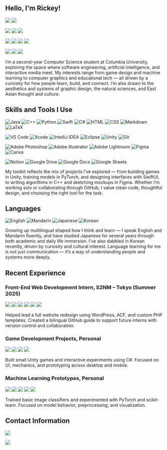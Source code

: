 
## Hello, I'm Rickey!
<p>
  <img src="https://img.shields.io/badge/Columbia_University-1464AC?style=flat-square&logo=academia&logoColor=white" />
  <img src="https://img.shields.io/badge/Computer_Science-0A192F?style=flat-square&logo=codecrafters&logoColor=white" />
</p>

<p>
  <img src="https://img.shields.io/badge/Software_Engineering-4CAF50?style=flat-square&logo=circle&logoColor=white" />
  <img src="https://img.shields.io/badge/Artificial_Intelligence-FF4C4C?style=flat-square&logo=micro:bit&logoColor=white" />
  <img src="https://img.shields.io/badge/Interactive_Media-9C27B0?style=flat-square&logo=mediamarkt&logoColor=white" />
</p>

<p>
  <img src="https://img.shields.io/badge/Game_Design-F57C00?style=flat-square&logo=gamebanana&logoColor=white" />
  <img src="https://img.shields.io/badge/Machine_Learning-2196F3?style=flat-square&logo=root-me&logoColor=white" />
  <img src="https://img.shields.io/badge/Computer_Graphics-00BCD4?style=flat-square&logo=opengl&logoColor=white" />
  <img src="https://img.shields.io/badge/Educational_Tech-43A047?style=flat-square&logo=googlescholar&logoColor=white" />
</p>

<p>
  <img src="https://img.shields.io/badge/Graphic_Design-E91E63?style=flat-square&logo=altium-designer&logoColor=white" />
  <img src="https://img.shields.io/badge/Natural_Sciences-607D8B?style=flat-square&logo=leaflet&logoColor=white" />
  <img src="https://img.shields.io/badge/East_Asian_Studies-795548?style=flat-square&logo=mihon&logoColor=white" />
</p>

I’m a second-year Computer Science student at Columbia University, exploring the space where software engineering, artificial intelligence, and interactive media meet. My interests range from game design and machine learning to computer graphics and educational tech — all driven by a curiosity for how people learn, build, and connect. I’m also drawn to the aesthetics and systems of graphic design, the natural sciences, and East Asian thought and culture.



## Skills and Tools I Use
<!-- Programming Languages -->
<p>
  <img alt="Java" src="https://img.shields.io/badge/Java-007396?style=flat-square&logo=openjdk&logoColor=white" />
  <img alt="C++" src="https://img.shields.io/badge/C++-00599C?style=flat-square&logo=c%2B%2B&logoColor=white" />
  <img alt="Python" src="https://img.shields.io/badge/Python-3776AB?style=flat-square&logo=python&logoColor=white" />
  <img alt="Swift" src="https://img.shields.io/badge/Swift-FA7343?style=flat-square&logo=swift&logoColor=white" />
  <img alt="C#" src="https://img.shields.io/badge/C%23-239120?style=flat-square&logo=c&logoColor=white" />
  <img alt="HTML" src="https://img.shields.io/badge/HTML-E34F26?style=flat-square&logo=html5&logoColor=white" />
  <img alt="CSS" src="https://img.shields.io/badge/CSS-1572B6?style=flat-square&logo=css&logoColor=white" />
  <img alt="Markdown" src="https://img.shields.io/badge/Markdown-000000?style=flat-square&logo=markdown&logoColor=white" />
  <img alt="LaTeX" src="https://img.shields.io/badge/LaTeX-008080?style=flat-square&logo=latex&logoColor=white" />
</p>

<!-- IDEs / Dev Tools -->
<p>
  <img alt="VS Code" src="https://img.shields.io/badge/VS%20Code-007ACC?style=flat-square&logo=coder&logoColor=white" />
  <img alt="Xcode" src="https://img.shields.io/badge/Xcode-147EFB?style=flat-square&logo=xcode&logoColor=white" />
  <img alt="IntelliJ IDEA" src="https://img.shields.io/badge/IntelliJ_IDEA-000000?style=flat-square&logo=intellij-idea&logoColor=white" />
  <img alt="Eclipse" src="https://img.shields.io/badge/Eclipse-2C2255?style=flat-square&logo=eclipseide&logoColor=white" />
  <img alt="Unity" src="https://img.shields.io/badge/Unity-000000?style=flat-square&logo=unity&logoColor=white" />
  <img alt="Git" src="https://img.shields.io/badge/Git-F05032?style=flat-square&logo=git&logoColor=white" />
</p>

<!-- Creative Tools -->
<p>
  <img alt="Adobe Photoshop" src="https://img.shields.io/badge/Photoshop-31A8FF?style=flat-square&logo=phpstorm&logoColor=white" />
  <img alt="Adobe Illustrator" src="https://img.shields.io/badge/Illustrator-FF9A00?style=flat-square&logo=yabai&logoColor=white" />
  <img alt="Adobe Lightroom" src="https://img.shields.io/badge/Lightroom-31A8FF?style=flat-square&logo=fig&logoColor=white" />
  <img alt="Figma" src="https://img.shields.io/badge/Figma-F24E1E?style=flat-square&logo=figma&logoColor=white" />
  <img alt="Canva" src="https://img.shields.io/badge/Canva-00C4CC?style=flat-square&logo=canva&logoColor=white" />
</p>

<!-- Productivity Tools -->
<p>
  <img alt="Notion" src="https://img.shields.io/badge/Notion-000000?style=flat-square&logo=notion&logoColor=white" />
  <img alt="Google Drive" src="https://img.shields.io/badge/Drive-4285F4?style=flat-square&logo=googledrive&logoColor=white" />
  <img alt="Google Docs" src="https://img.shields.io/badge/Docs-4285F4?style=flat-square&logo=googledocs&logoColor=white" />
  <img alt="Google Sheets" src="https://img.shields.io/badge/Sheets-34A853?style=flat-square&logo=googlesheets&logoColor=white" />
</p>
My toolkit reflects the mix of projects I’ve explored — from building games in Unity, training models in PyTorch, and designing interfaces with SwiftUI, to writing algorithms in C++ and sketching mockups in Figma. Whether I’m working solo or collaborating through GitHub, I value clean code, thoughtful design, and choosing the right tool for the task.


## Languages
<!-- Language Skills -->
<p>
  <img alt="English" src="https://img.shields.io/badge/English-母語-blue?style=flat-square" />
  <img alt="Mandarin" src="https://img.shields.io/badge/Mandarin-流暢-red?style=flat-square" />
  <img alt="Japanese" src="https://img.shields.io/badge/Japanese-上級-orange?style=flat-square" />
  <img alt="Korean" src="https://img.shields.io/badge/Korean-初級-lightgrey?style=flat-square" />
</p>
Growing up multilingual shaped how I think and learn — I speak English and Mandarin fluently, and have studied Japanese for several years through both academic and daily life immersion.
I’ve also dabbled in Korean recently, driven by curiosity and cultural interest. Language learning for me is not just communication — it’s a way of understanding people and systems more deeply.

## Recent Experience

### Front-End Web Development Intern, S2NM – Tokyo (Summer 2025)
<p> <img src="https://img.shields.io/badge/WordPress-21759B?style=flat-square&logo=wordpress&logoColor=white" /> <img src="https://img.shields.io/badge/PHP_Custom_Themes-777BB4?style=flat-square&logo=php&logoColor=white" /> <img src="https://img.shields.io/badge/ACF_Fields-4AB197?style=flat-square&logo=wordpress&logoColor=white" /> <img src="https://img.shields.io/badge/Multilingual_UX-9C27B0?style=flat-square&logo=googletranslate&logoColor=white" /> <img src="https://img.shields.io/badge/GitHub_Workflows-24292E?style=flat-square&logo=github&logoColor=white" /> <img src="https://img.shields.io/badge/Bilingual_Documentation-607D8B?style=flat-square&logo=readthedocs&logoColor=white" /> </p> 
Helped lead a full website redesign using WordPress, ACF, and custom PHP templates. Created a bilingual GitHub guide to support future interns with version control and collaboration.

### Game Development Projects, Personal
<p> <img src="https://img.shields.io/badge/Unity-000000?style=flat-square&logo=unity&logoColor=white" /> <img src="https://img.shields.io/badge/C%23-239120?style=flat-square&logo=c&logoColor=white" />
 <img src="https://img.shields.io/badge/UI_Design-F57C00?style=flat-square&logo=airplay-video&logoColor=white" /> <img src="https://img.shields.io/badge/Prototyping-00BCD4?style=flat-square&logo=figma&logoColor=white" /> </p>
Built small Unity games and interactive experiments using C#. Focused on UI, mechanics, and prototyping across desktop and mobile.

### Machine Learning Prototypes, Personal
<p> <img src="https://img.shields.io/badge/PyTorch-E64A19?style=flat-square&logo=pytorch&logoColor=white" /> <img src="https://img.shields.io/badge/scikit--learn-F7931E?style=flat-square&logo=scikitlearn&logoColor=white" /> <img src="https://img.shields.io/badge/Image_Classification-2196F3?style=flat-square&logo=python&logoColor=white" /> <img src="https://img.shields.io/badge/Data_Preprocessing-607D8B?style=flat-square&logo=databricks&logoColor=white" /> <img src="https://img.shields.io/badge/Model_Visualization-9C27B0?style=flat-square&logo=filen&logoColor=white" /> </p>
Trained basic image classifiers and experimented with PyTorch and scikit-learn. Focused on model behavior, preprocessing, and visualization.

## Contact Information  
<p>
  <a href="https://www.linkedin.com/in/rickey-chiu-894b58294">
    <img src="https://img.shields.io/badge/LinkedIn-Rickey%20Chiu-0A66C2?style=flat-square&logo=substack&logoColor=white" />
  </a>
</p>

<p>
  <a href="mailto:chiurickey@gmail.com">
    <img src="https://img.shields.io/badge/Email-chiurickey@gmail.com-D14836?style=flat-square&logo=gmail&logoColor=white" />
  </a>
</p>

